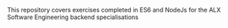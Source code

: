 This repository covers exercises completed in ES6 and NodeJs for the ALX Software Engineering backend specialisations
